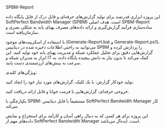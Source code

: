 SPBM-Report

این پروژه ابزاری قدرتمند برای تولید گزارش‌های حرفه‌ای و قابل درک از فایل پایگاه داده SoftPerfect Bandwidth Manager (SPBM) است. هدف اصلی SPBM-Report ساده‌سازی فرآیند گزارش‌گیری و ارائه داده‌های مصرف پهنای باند به شکلی بصری و سازمان‌یافته است.

با استفاده از اسکریپت‌های موجود (Generate-Report.bat و Generate-Report.ps1)، می‌توانید به راحتی اطلاعات ذخیره شده در دیتابیس SPBM را پردازش کرده و گزارش‌هایی دقیق برای تحلیل عملکرد شبکه و مدیریت پهنای باند خود تولید کنید. این ابزار به مدیران شبکه و IT کمک می‌کند تا بدون نیاز به دانش پیچیده پایگاه داده، به سرعت به بینش‌های ارزشمندی دست یابند.

ویژگی‌های کلیدی:

تولید خودکار گزارش: با یک کلیک، گزارش‌های مورد نیاز خود را ایجاد کنید.

خروجی حرفه‌ای: گزارش‌هایی با فرمت خوانا و قابل ارائه دریافت کنید.

یکپارچگی با SPBM: مستقیماً با فایل دیتابیس SoftPerfect Bandwidth Manager کار می‌کند.

این پروژه برای هر کسی که به دنبال راهی آسان و کارآمد برای استخراج و نمایش داده‌های مهم از SoftPerfect Bandwidth Manager است، ایده‌آل می‌باشد.
